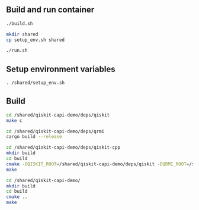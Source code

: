 
## Build and run container

```bash
./build.sh

mkdir shared
cp setup_env.sh shared

./run.sh
```

## Setup environment variables

```bash
. /shared/setup_env.sh
```

## Build

```bash
cd /shared/qiskit-capi-demo/deps/qiskit
make c

cd /shared/qiskit-capi-demo/deps/qrmi
cargo build --release

cd /shared/qiskit-capi-demo/deps/qiskit-cpp
mkdir build
cd build
cmake -DQISKIT_ROOT=/shared/qiskit-capi-demo/deps/qiskit -DQRMI_ROOT=/shared/qiskit-capi-demo/deps/qrmi ..
make

cd /shared/qiskit-capi-demo/
mkdir build
cd build
cmake ..
make
```



